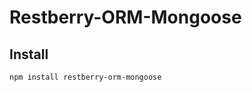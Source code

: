 Restberry-ORM-Mongoose
======================

## Install

```
npm install restberry-orm-mongoose
```

